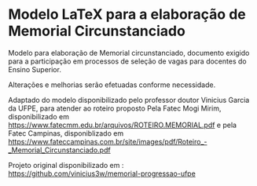 # Modelo LaTeX para a elaboração de Memorial Circunstanciado

Modelo para elaboração de Memorial circunstanciado, documento exigido para a participação em processos de seleção de vagas para docentes do Ensino Superior.

Alterações e melhorias serão efetuadas conforme necessidade.

Adaptado do modelo disponibilizado pelo professor doutor Vinicius Garcia da UFPE, para atender ao roteiro proposto Pela Fatec Mogi Mirim, disponibilizado em https://www.fatecmm.edu.br/arquivos/ROTEIRO.MEMORIAL.pdf e pela Fatec Campinas, disponiblizado em https://www.fateccampinas.com.br/site/images/pdf/Roteiro_-_Memorial_Circunstanciado.pdf

Projeto original disponibilizado em : https://github.com/vinicius3w/memorial-progressao-ufpe


